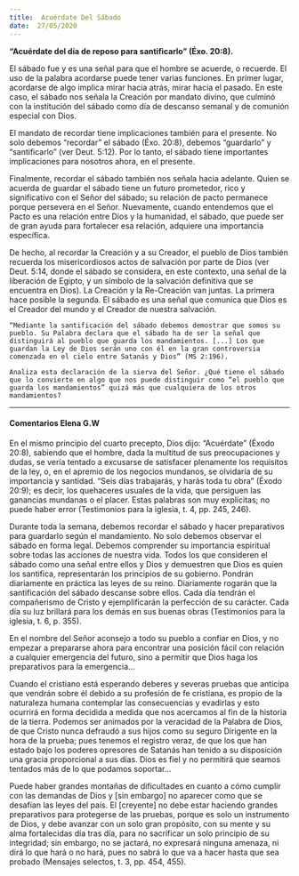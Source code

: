 ```yaml
---
title:  Acuérdate Del Sábado
date:  27/05/2020
---
```


**“Acuérdate del día de reposo para santificarlo” (Éxo. 20:8).**

El sábado fue y es una señal para que el hombre se acuerde, o recuerde. El uso de la palabra acordarse puede tener varias funciones. En primer lugar, acordarse de algo implica mirar hacia atrás, mirar hacia el pasado. En este caso, el sábado nos señala la Creación por mandato divino, que culminó con la institución del sábado como día de descanso semanal y de comunión especial con Dios.

El mandato de recordar tiene implicaciones también para el presente. No solo debemos “recordar” el sábado (Éxo. 20:8), debemos “guardarlo” y “santificarlo” (ver Deut. 5:12). Por lo tanto, el sábado tiene importantes implicaciones para nosotros ahora, en el presente.

Finalmente, recordar el sábado también nos señala hacia adelante. Quien se acuerda de guardar el sábado tiene un futuro prometedor, rico y significativo con el Señor del sábado; su relación de pacto permanece porque persevera en el Señor. Nuevamente, cuando entendemos que el Pacto es una relación entre Dios y la humanidad, el sábado, que puede ser de gran ayuda para fortalecer esa relación, adquiere una importancia específica.

De hecho, al recordar la Creación y a su Creador, el pueblo de Dios también recuerda los misericordiosos actos de salvación por parte de Dios (ver Deut. 5:14, donde el sábado se considera, en este contexto, una señal de la liberación de Egipto, y un símbolo de la salvación definitiva que se encuentra en Dios). La Creación y la Re-Creación van juntas. La primera hace posible la segunda. El sábado es una señal que comunica que Dios es el Creador del mundo y el Creador de nuestra salvación.

`“Mediante la santificación del sábado debemos demostrar que somos su pueblo. Su Palabra declara que el sábado ha de ser la señal que distinguirá al pueblo que guarda los mandamientos. [...] Los que guardan la Ley de Dios serán uno con él en la gran controversia comenzada en el cielo entre Satanás y Dios” (MS 2:196).`

`Analiza esta declaración de la sierva del Señor. ¿Qué tiene el sábado que lo convierte en algo que nos puede distinguir como “el pueblo que guarda los mandamientos” quizá más que cualquiera de los otros mandamientos?`

---

#### Comentarios Elena G.W

En el mismo principio del cuarto precepto, Dios dijo: “Acuérdate” (Éxodo 20:8), sabiendo que el hombre, dada la multitud de sus preocupaciones y dudas, se vería tentado a excusarse de satisfacer plenamente los requisitos de la ley, o, en el apremio de los negocios mundanos, se olvidaría de su importancia y santidad. “Seis días trabajarás, y harás toda tu obra” (Éxodo 20:9); es decir, los quehaceres usuales de la vida, que persiguen las ganancias mundanas o el placer. Estas palabras son muy explícitas; no puede haber error (Testimonios para la iglesia, t. 4, pp. 245, 246).

Durante toda la semana, debemos recordar el sábado y hacer preparativos para guardarlo según el mandamiento. No solo debemos observar el sábado en forma legal. Debemos comprender su importancia espiritual sobre todas las acciones de nuestra vida. Todos los que consideren el sábado como una señal entre ellos y Dios y demuestren que Dios es quien los santifica, representarán los principios de su gobierno. Pondrán diariamente en práctica las leyes de su reino. Diariamente rogarán que la santificación del sábado descanse sobre ellos. Cada día tendrán el compañerismo de Cristo y ejemplificarán la perfección de su carácter. Cada día su luz brillará para los demás en sus buenas obras (Testimonios para la iglesia, t. 6, p. 355).

En el nombre del Señor aconsejo a todo su pueblo a confiar en Dios, y no empezar a prepararse ahora para encontrar una posición fácil con relación a cualquier emergencia del futuro, sino a permitir que Dios haga los preparativos para la emergencia…

Cuando el cristiano está esperando deberes y severas pruebas que anticipa que vendrán sobre él debido a su profesión de fe cristiana, es propio de la naturaleza humana contemplar las consecuencias y evadirlas y esto ocurrirá en forma decidida a medida que nos acercamos al fin de la historia de la tierra. Podemos ser animados por la veracidad de la Palabra de Dios, de que Cristo nunca defraudó a sus hijos como su seguro Dirigente en la hora de la prueba; pues tenemos el registro veraz, de que los que han estado bajo los poderes opresores de Satanás han tenido a su disposición una gracia proporcional a sus días. Dios es fiel y no permitirá que seamos tentados más de lo que podamos soportar…

Puede haber grandes montañas de dificultades en cuanto a cómo cumplir con las demandas de Dios y [sin embargo] no aparecer como que se desafían las leyes del país. El [creyente] no debe estar haciendo grandes preparativos para protegerse de las pruebas, porque es solo un instrumento de Dios, y debe avanzar con un solo gran propósito, con su mente y su alma fortalecidas día tras día, para no sacrificar un solo principio de su integridad; sin embargo, no se jactará, no expresará ninguna amenaza, ni dirá lo que hará o no hará, pues no sabrá lo que va a hacer hasta que sea probado (Mensajes selectos, t. 3, pp. 454, 455).